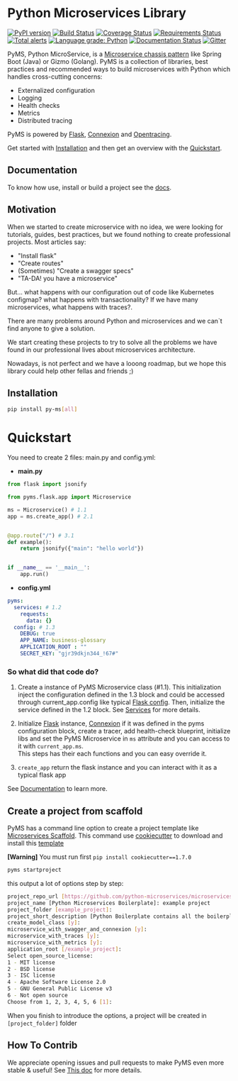 # Python Microservices Library

[![PyPI version](https://badge.fury.io/py/py-ms.svg)](https://badge.fury.io/py/py-ms)
[![Build Status](https://travis-ci.org/python-microservices/pyms.svg?branch=master)](https://travis-ci.org/python-microservices/pyms)
[![Coverage Status](https://coveralls.io/repos/github/python-microservices/pyms/badge.svg?branch=master)](https://coveralls.io/github/python-microservices/pyms?branch=master)
[![Requirements Status](https://requires.io/github/python-microservices/pyms/requirements.svg?branch=master)](https://requires.io/github/python-microservices/pyms/requirements/?branch=master)
[![Total alerts](https://img.shields.io/lgtm/alerts/g/python-microservices/pyms.svg?logo=lgtm&logoWidth=18)](https://lgtm.com/projects/g/python-microservices/pyms/alerts/)
[![Language grade: Python](https://img.shields.io/lgtm/grade/python/g/python-microservices/pyms.svg?logo=lgtm&logoWidth=18)](https://lgtm.com/projects/g/python-microservices/pyms/context:python)
[![Documentation Status](https://readthedocs.org/projects/py-ms/badge/?version=latest)](https://py-ms.readthedocs.io/en/latest/?badge=latest)
[![Gitter](https://img.shields.io/gitter/room/DAVFoundation/DAV-Contributors.svg)](https://gitter.im/python-microservices/pyms)


PyMS, Python MicroService, is a [Microservice chassis pattern](https://microservices.io/patterns/microservice-chassis.html) 
like Spring Boot (Java) or Gizmo (Golang). PyMS is a collection of libraries, best practices and recommended ways to build 
microservices with Python which handles cross-cutting concerns: 

- Externalized configuration
- Logging
- Health checks
- Metrics
- Distributed tracing

PyMS is powered by [Flask](https://flask.palletsprojects.com/en/1.1.x/), [Connexion](https://github.com/zalando/connexion) 
and [Opentracing](https://opentracing.io/).

Get started with [Installation](installation.md) and then get an overview with the [Quickstart](quickstart.md).

## Documentation

To know how use, install or build a project see the [docs](https://py-ms.readthedocs.io/en/latest/).

## Motivation

When we started to create microservice with no idea, we were looking for tutorials, guides, best practices, but we found
nothing to create professional projects. Most articles say:

- "Install flask"
- "Create routes"
- (Sometimes) "Create a swagger specs"
- "TA-DA! you have a microservice"

But... what happens with our configuration out of code like Kubernetes configmap? what happens with transactionality? 
If we have many microservices, what happens with traces?.

There are many problems around Python and microservices and we can`t find anyone to give a solution.

We start creating these projects to try to solve all the problems we have found in our professional lives about 
microservices architecture.

Nowadays, is not perfect and we have a looong roadmap, but we hope this library could help other fellas and friends ;) 

## Installation

```bash
pip install py-ms[all]
```

# Quickstart

You need to create 2 files: main.py and config.yml:

- **main.py**

```python
from flask import jsonify

from pyms.flask.app import Microservice

ms = Microservice() # 1.1
app = ms.create_app() # 2.1


@app.route("/") # 3.1
def example():
    return jsonify({"main": "hello world"})


if __name__ == '__main__':
    app.run()
```

- **config.yml**

```yaml
pyms:
  services: # 1.2
    requests:
      data: {}
  config: # 1.3
    DEBUG: true
    APP_NAME: business-glossary
    APPLICATION_ROOT : ""
    SECRET_KEY: "gjr39dkjn344_!67#"
```

### So what did that code do?

1. Create a instance of PyMS Microservice class (#1.1). This initialization inject the configuration defined in the
1.3 block and could be accessed through current_app.config like typical
[Flask config](https://flask.palletsprojects.com/en/1.1.x/config/).
Then, initialize the service defined in the 1.2 block. See [Services](services.md) for more details.

2. Initialize [Flask](https://flask.palletsprojects.com/en/1.1.x/) instance, [Connexion](https://github.com/zalando/connexion)
if it was defined in the pyms configuration block, create a tracer, add health-check blueprint, initialize libs and set
the PyMS Microservice in `ms` attribute and you can access to it with `current_app.ms`.  
This steps has their each functions and you can easy
override it.

3. `create_app` return the flask instance and you can interact with it as a typical flask app

See [Documentation](https://py-ms.readthedocs.io/en/latest/) to learn more.

## Create a project from scaffold

PyMS has a command line option to create a project template like [Microservices Scaffold](https://github.com/python-microservices/microservices-scaffold).
This command use [cookiecutter](https://github.com/cookiecutter/cookiecutter) to download and install this [template](https://github.com/python-microservices/microservices-template)

**[Warning]** You must run first `pip install cookiecutter==1.7.0`

```bash
pyms startproject
```

this output a lot of options step by step:

```bash
project_repo_url [https://github.com/python-microservices/microservices-scaffold]: 
project_name [Python Microservices Boilerplate]: example project
project_folder [example_project]: 
project_short_description [Python Boilerplate contains all the boilerplate you need to create a Python package.]: 
create_model_class [y]: 
microservice_with_swagger_and_connexion [y]: 
microservice_with_traces [y]: 
microservice_with_metrics [y]: 
application_root [/example_project]: 
Select open_source_license:
1 - MIT license
2 - BSD license
3 - ISC license
4 - Apache Software License 2.0
5 - GNU General Public License v3
6 - Not open source
Choose from 1, 2, 3, 4, 5, 6 [1]: 
```

When you finish to introduce the options, a project will be created in `[project_folder]` folder

## How To Contrib
We appreciate opening issues and pull requests to make PyMS even more stable & useful! See [This doc](CONTRIBUTING.md)
for more details.
